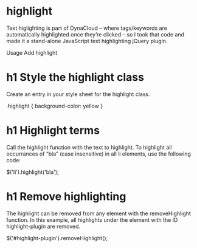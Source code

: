# highlight
Text higlighting is part of DynaCloud – where tags/keywords are automatically highlighted once they’re clicked – so I took that code and made it a stand-alone JavaScript text highlighting jQuery plugin.

Usage
Add highlight

h1 Style the highlight class
=====================
Create an entry in your style sheet for the highlight class.

.highlight { background-color: yellow }

h1 Highlight terms
=====================
Call the highlight function with the text to highlight. To highlight all occurrances of “bla” (case insensitive) in all li elements, use the following code:

$('li').highlight('bla');


h1 Remove highlighting
=====================
The highlight can be removed from any element with the removeHighlight function. In this example, all highlights under the element with the ID highlight-plugin are removed.

$('#highlight-plugin').removeHighlight();

